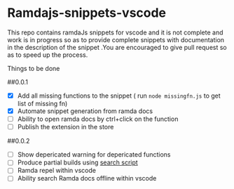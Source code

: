 # Ramdajs-snippets-vscode
This repo contains ramdaJs snippets for vscode and it is not complete and work is in progress so as to provide complete snippets with documentation in the description of the snippet .You are encouraged to give pull request so as to speed up the process.

Things to be done


##0.0.1
- [x] Add all missing functions to the snippet ( run `node missingfn.js` to get list of missing fn)
- [x] Automate snippet generation from ramda docs
- [ ] Ability to open ramda docs by ctrl+click on the function
- [ ] Publish the extension in the store

##0.0.2
- [ ] Show depericated warning for depericated functions
- [ ] Produce partial builds using [search script](https://github.com/ramda/ramda/pull/2026)
- [ ] Ramda repel within vscode
- [ ] Ability search Ramda docs offline within vscode